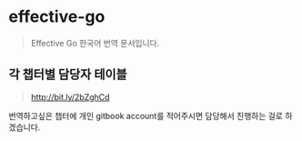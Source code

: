 # effective-go
> Effective Go 한국어 번역 문서입니다.


## 각 챕터별 담당자 테이블
> http://bit.ly/2bZghCd

번역하고싶은 챕터에 개인 gitbook account를 적어주시면 담당해서 진행하는 걸로 하겠습니다.
